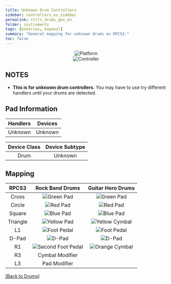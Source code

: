 ```yaml
---
title: Unknown Drum Controllers
sidebar: controllers_es_sidebar
permalink: ctrls_drums_gen_es
folder: instruments
tags: [baterias, espanol]
summary: "General mapping for unknown drums on RPCS3."
toc: false
---
```



<div align="center"> <img src="https://carlmylo.github.io/docu-rpcs3/images/instruments/plat/myst.png" alt="Platform" title="Platform"></div>

<div align="center"> <img src="https://carlmylo.github.io/docu-rpcs3/images/instruments/cont/mystcontrollers.png" alt="Controller" title="Controller"></div>

## NOTES

* **This is for unknown drum controllers**. You may have to use try different handlers until your drums are detected.

## Pad Information

| Handlers | Devices |
|:--------:|:-------:|
| Unknown | Unknown |

| Device Class | Device Subtype |
|:------------:|:--------------:|
| Drum | Unknown |

## Mapping

| **RPCS3**    | **Rock Band Drums** | **Guitar Hero Drums** |
|:--------:|:-------------------:|:-----------------:|
| Cross | ![Green Pad](https://carlmylo.github.io/docu-rpcs3/images/btns/drms/rb/gp.png "Green Pad") | ![Green Pad](https://carlmylo.github.io/docu-rpcs3/images/btns/drms/gh/gp.png "Green Pad") |
| Circle | ![Red Pad](https://carlmylo.github.io/docu-rpcs3/images/btns/drms/rb/rp.png "Red Pad") | ![Red Pad](https://carlmylo.github.io/docu-rpcs3/images/btns/drms/gh/rp.png "Red Pad") |
| Square | ![Blue Pad](https://carlmylo.github.io/docu-rpcs3/images/btns/drms/rb/bp.png "Blue Pad") | ![Blue Pad](https://carlmylo.github.io/docu-rpcs3/images/btns/drms/gh/bp.png "Blue Pad") |
| Triangle | ![Yellow Pad](https://carlmylo.github.io/docu-rpcs3/images/btns/drms/rb/yp.png "Yellow Pad") | ![Yellow Cymbal](https://carlmylo.github.io/docu-rpcs3/images/btns/drms/gh/yc.png "Yellow Cymbal") |
| L1 | ![Foot Pedal](https://carlmylo.github.io/docu-rpcs3/images/btns/drms/rb/kp.png "Foot Pedal") | ![Foot Pedal](https://carlmylo.github.io/docu-rpcs3/images/btns/drms/gh/kp.png "Foot Pedal") |
| D-Pad | ![D-Pad](https://carlmylo.github.io/docu-rpcs3/images/btns/ctrls/xbox/dp.png "D-Pad") | ![D-Pad](https://carlmylo.github.io/docu-rpcs3/images/btns/ctrls/xbox/dp.png "D-Pad") |
| R1 | ![Second Foot Pedal](https://carlmylo.github.io/docu-rpcs3/images/btns/drms/rb/kp.png "Second Foot Pedal") | ![Orange Cymbal](https://carlmylo.github.io/docu-rpcs3/images/btns/drms/gh/oc.png "Orange Cymbal") |
| R3 | Cymbal Modifier | |
| L3 | Pad Modifier | |

[[Back to Drums]](https://carlmylo.github.io/docu-rpcs3/ctrls_drums)